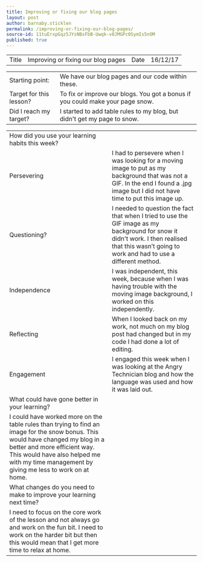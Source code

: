 ```yaml
---
title: Improving or fixing our blog pages
layout: post
author: barnaby.sticklen
permalink: /improving-or-fixing-our-blog-pages/
source-id: 11tuErxpGqz5JYsNBsFbB-Uwqk-v8JMGPc0SymIs5nOM
published: true
---
```

<table>
  <tr>
    <td>Title</td>
    <td>Improving or fixing our blog pages</td>
    <td>Date</td>
    <td>16/12/17</td>
  </tr>
</table>


<table>
  <tr>
    <td>Starting point:</td>
    <td>We have our blog pages and our code within these.</td>
  </tr>
  <tr>
    <td>Target for this lesson?</td>
    <td>To fix or improve our blogs. You got a bonus if you could make your page snow.</td>
  </tr>
  <tr>
    <td>Did I reach my target? </td>
    <td>I started to add table rules to my blog, but didn't get my page to snow.</td>
  </tr>
</table>


<table>
  <tr>
    <td>How did you use your learning habits this week?</td>
    <td></td>
  </tr>
  <tr>
    <td>Persevering</td>
    <td>I had to persevere when I was looking for a moving image to put as my background that was not a GIF. In the end I found a .jpg image but I did not have time to put this image up.</td>
  </tr>
  <tr>
    <td>Questioning?</td>
    <td>I needed to question the fact that when I tried to use the GIF image as my background for snow it didn't work. I then realised that this wasn’t going to work and had to use a different method. </td>
  </tr>
  <tr>
    <td>Independence</td>
    <td>I was independent, this week, because when I was having trouble with the moving image background, I worked on this independently.</td>
  </tr>
  <tr>
    <td>Reflecting</td>
    <td>When I looked back on my work, not much on my blog post had changed but in my code I had done a lot of editing. </td>
  </tr>
  <tr>
    <td>Engagement</td>
    <td>I engaged this week when I was looking at the Angry Technician blog and how the language was used and how it was laid out. </td>
  </tr>
  <tr>
    <td>What could have gone better in your learning?</td>
    <td></td>
  </tr>
  <tr>
    <td>I could have worked more on the table rules than trying to find an image for the snow bonus. This would have changed my blog in a better and more efficient way. This would have also helped me with my time management by giving me less to work on at home.</td>
    <td></td>
  </tr>
  <tr>
    <td>What changes do you need to make to improve your learning next time?</td>
    <td></td>
  </tr>
  <tr>
    <td>I need to focus on the core work of the lesson and not always go and work on the fun bit. I need to work on the harder bit but then this would mean that I get more time to relax at home.</td>
    <td></td>
  </tr>
</table>


